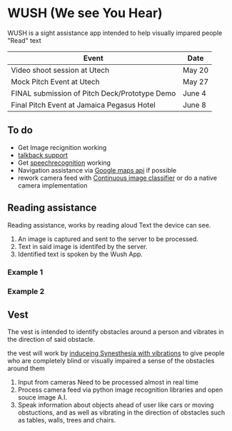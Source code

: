 # WUSH (We see You Hear)

WUSH is a sight assistance app intended to help visually impared people "Read" text

|Event|Date|
|---|---|
|Video shoot session at Utech|May 20|
|Mock Pitch Event at Utech|May 27|
|FINAL submission of Pitch Deck/Prototype Demo|June 4|
|Final Pitch Event at Jamaica Pegasus Hotel|June 8|

## To do

- Get Image recignition working
- [talkback support](https://github.com/capacitor-community/text-to-speech)
- Get [speechrecognition](https://github.com/pbakondy/cordova-plugin-speechrecognition) working
- Navigation assistance via [Google maps api](https://developers.google.com/maps/gmp-get-started) if possible
- rework camera feed with [Continuous image classifier](https://medium.com/@davifelipemsousa/continuous-image-classifier-in-cordova-d4442735ba79) or do a native camera implementation

## Reading assistance

Reading assistance, works by reading aloud Text the device can see.  

1. An image is captured and sent to the server to be processed.
2. Text in said image is identifed by the server.
3. Identified text is spoken by the Wush App.

### Example 1

### Example 2

## Vest

The vest is intended to identify obstacles around a person and vibrates in the direction of said obstacle.

the vest will work by [induceing Synesthesia with vibrations](https://royalsocietypublishing.org/doi/10.1098/rstb.2019.0030) to give people who are completely blind or visually impaired a sense of the obstacles around them

1. Input from cameras Need to be processed almost in real time
2. Process camera feed via python image recognition libraries and open souce image A.I.
3. Speak information about objects ahead of user like cars or moving obstuctions, and as well as vibrating in the direction of obstacles such as tables, walls, trees and chairs.
